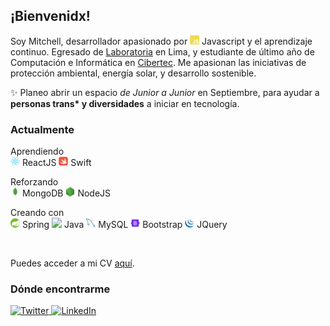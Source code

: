 ## ¡Bienvenidx!

Soy Mitchell, desarrollador apasionado por <img src="https://raw.githubusercontent.com/devicons/devicon/master/icons/javascript/javascript-plain.svg" width="15"/> Javascript y el aprendizaje continuo. Egresado de [Laboratoria](https://www.laboratoria.la/) en Lima, y estudiante de último año de Computación e Informática en [Cibertec](https://www.cibertec.edu.pe/). Me apasionan las iniciativas de protección ambiental, energía solar, y desarrollo sostenible.

✨ Planeo abrir un espacio <i>de Junior a Junior</i> en Septiembre, para ayudar a <b>personas trans* y diversidades</b> a iniciar en tecnología.

### Actualmente

Aprendiendo <br />
<img src="https://raw.githubusercontent.com/devicons/devicon/master/icons/react/react-original.svg" width="15"/> ReactJS <img src="https://raw.githubusercontent.com/devicons/devicon/master/icons/swift/swift-original.svg" width="15"/> Swift <br />

Reforzando <br />
<img src="https://raw.githubusercontent.com/devicons/devicon/master/icons/mongodb/mongodb-original.svg" width="15"/> MongoDB
<img src="https://raw.githubusercontent.com/devicons/devicon/master/icons/nodejs/nodejs-original.svg" width="15"/> NodeJS <br />

Creando con <br />
<img src="https://raw.githubusercontent.com/devicons/devicon/master/icons/spring/spring-original.svg" width="15" />   Spring <img src="https://img.icons8.com/color/48/000000/java-coffee-cup-logo.png" width="15"/>   Java <img src="https://raw.githubusercontent.com/devicons/devicon/master/icons/mysql/mysql-original.svg" width="15" />   MySQL <img src="https://raw.githubusercontent.com/devicons/devicon/master/icons/bootstrap/bootstrap-plain.svg" width="15"/>   Bootstrap   <img src="https://raw.githubusercontent.com/devicons/devicon/master/icons/jquery/jquery-plain.svg" width="15" /> JQuery

<br />

Puedes acceder a mi CV [aquí](https://drive.google.com/file/d/18inUs7U7eX-wvaU4oCLOcknA5YJ_5YU-/view?usp=sharing).
<br />

### Dónde encontrarme
<p>
  <a href="https://twitter.com/mishrole" target="_blank">
    <img alt="Twitter" src="https://img.shields.io/badge/twitter-%231DA1F2.svg?&style=for-the-badge&logo=twitter&logoColor=white"/>
  </a>
  <a href="https://www.linkedin.com/in/mitchellrodriguez/" target="_blank">
    <img alt="LinkedIn" src="https://img.shields.io/badge/linkedin-%230077B5.svg?&style=for-the-badge&logo=linkedin&logoColor=white"/>
  </a>
  
</p>
